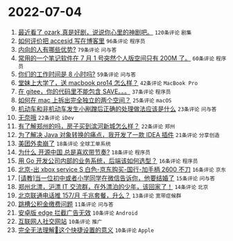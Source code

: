 # 2022-07-04

1. [最近看了 ozark,真是好剧，说说你心里的神剧吧。](https://www.v2ex.com/t/863859) `120条评论` `剧集`
1. [如何评价把 accesid 写在博客里](https://www.v2ex.com/t/863864) `96条评论` `程序员`
1. [内向的人有哪些优势?](https://www.v2ex.com/t/863912) `79条评论` `问与答`
1. [常用的一个笔记软件在 7 月 1 号突然个人版空间只有 200M 了。](https://www.v2ex.com/t/863869) `60条评论` `程序员`
1. [你们的工作时间是 8 小时吗?](https://www.v2ex.com/t/863950) `59条评论` `问与答`
1. [堂妹上大学了，送 macbook pro14 怎么样？](https://www.v2ex.com/t/863981) `42条评论` `MacBook Pro`
1. [在 gitee，你的代码里不能包含 SAVE。。。](https://www.v2ex.com/t/864017) `37条评论` `程序员`
1. [如何在 mac 上拆出完全独立的两个空间？](https://www.v2ex.com/t/863958) `25条评论` `macOS`
1. [机动车和非机动车发生小剐蹭后正确的处理做法应该是什么](https://www.v2ex.com/t/863879) `23条评论` `问与答`
1. [无奈哦](https://www.v2ex.com/t/863929) `22条评论` `iDev`
1. [有了解郑州的吗，房子买到滨河新城怎么样？](https://www.v2ex.com/t/863876) `22条评论` `郑州`
1. [为了解决 Java 对象转换的痛点，我开发了一款 IDEA 插件](https://www.v2ex.com/t/863945) `21条评论` `分享创造`
1. [美团外卖崩了](https://www.v2ex.com/t/864019) `18条评论` `全球工单系统`
1. [为什么 开源中国 总是喜欢带节奏?](https://www.v2ex.com/t/863921) `18条评论` `程序员`
1. [用 Go 开发公司内部的业务系统，后端该如何选型？](https://www.v2ex.com/t/864023) `16条评论` `程序员`
1. [北京-出 xbox service S 白色-京东购买-国行-加手柄 2600 不刀](https://www.v2ex.com/t/863883) `16条评论` `京东`
1. [[请教]当一位初中或者小学同学在微信告诉你，他要结婚了](https://www.v2ex.com/t/863933) `15条评论` `问与答`
1. [郑州北漂，沪漂 IT 交流群，在外漂泊的少年，该回家了！](https://www.v2ex.com/t/863961) `14条评论` `北京`
1. [北京联通电话推 157/月 千兆套餐，升么？](https://www.v2ex.com/t/863967) `13条评论` `宽带症候群`
1. [跳槽公积金缴费问题](https://www.v2ex.com/t/863927) `11条评论` `问与答`
1. [安卓版 edge 拦截广告无效](https://www.v2ex.com/t/863991) `10条评论` `Android`
1. [互联网人社交网站](https://www.v2ex.com/t/863977) `10条评论` `推广`
1. [完全无法理解🍎这个快捷设置的意义](https://www.v2ex.com/t/863931) `10条评论` `Apple`
